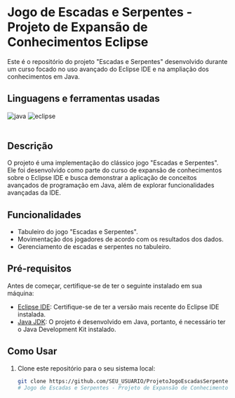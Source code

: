 # Jogo de Escadas e Serpentes - Projeto de Expansão de Conhecimentos Eclipse


Este é o repositório do projeto "Escadas e Serpentes" desenvolvido durante um curso focado no uso avançado do Eclipse IDE e na ampliação dos conhecimentos em Java.

## Linguagens e ferramentas  usadas
<div >
      <img align="center" alt="java" src="https://img.shields.io/badge/Java-ED8B00?style=for-the-badge&logo=java&logoColor=white">
      <img align="center" alt="eclipse" src="https://img.shields.io/badge/Eclipse-2C2255?style=for-the-badge&logo=eclipse&logoColor=white">
</div><br>



## Descrição

O projeto é uma implementação do clássico jogo "Escadas e Serpentes". Ele foi desenvolvido como parte do curso de expansão de conhecimentos sobre o Eclipse IDE e busca demonstrar a aplicação de conceitos avançados de programação em Java, além de explorar funcionalidades avançadas da IDE.

## Funcionalidades

- Tabuleiro do jogo "Escadas e Serpentes".
- Movimentação dos jogadores de acordo com os resultados dos dados.
- Gerenciamento de escadas e serpentes no tabuleiro.

## Pré-requisitos

Antes de começar, certifique-se de ter o seguinte instalado em sua máquina:

- [Eclipse IDE](https://www.eclipse.org/downloads/): Certifique-se de ter a versão mais recente do Eclipse IDE instalada.
- [Java JDK](https://www.oracle.com/java/technologies/javase-downloads.html): O projeto é desenvolvido em Java, portanto, é necessário ter o Java Development Kit instalado.

## Como Usar

1. Clone este repositório para o seu sistema local:
   ```sh
   git clone https://github.com/SEU_USUARIO/ProjetoJogoEscadasSerpentes.git
   # Jogo de Escadas e Serpentes - Projeto de Expansão de Conhecimentos Eclipse


